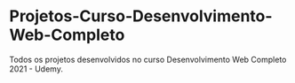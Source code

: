 # Projetos-Curso-Desenvolvimento-Web-Completo
Todos os projetos desenvolvidos no curso Desenvolvimento Web Completo 2021 - Udemy.
